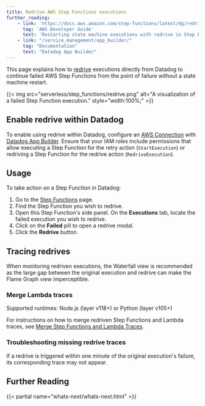 ```yaml
---
title: Redrive AWS Step Functions executions
further_reading:
    - link: 'https://docs.aws.amazon.com/step-functions/latest/dg/redrive-executions.html'
      tag: 'AWS Developer Guide'
      text: 'Restarting state machine executions with redrive in Step Functions'
    - link: "/service_management/app_builder/"
      tag: "Documentation"
      text: "Datadog App Builder"
---
```


This page explains how to [redrive][1] executions directly from Datadog to continue failed AWS Step Functions from the point of failure without a state machine restart.

{{< img src="serverless/step_functions/redrive.png" alt="A visualization of a failed Step Function execution." style="width:100%;" >}}

## Enable redrive within Datadog
To enable using redrive within Datadog, configure an [AWS Connection][3] with [Datadog App Builder][4]. Ensure that your IAM roles include permissions that allow executing a Step Function for the retry action (`StartExecution`) or redriving a Step Function for the redrive action (`RedriveExecution`).

## Usage
To take action on a Step Function in Datadog: 
1. Go to the [Step Functions][2] page. 
2. Find the Step Function you wish to redrive.
3. Open this Step Function's side panel. On the **Executions** tab, locate the failed execution you wish to redrive.
4. Click on the **Failed** pill to open a redrive modal.
5. Click the **Redrive** button.

## Tracing redrives
When monitoring redriven executions, the Waterfall view is recommended as the large gap between the original execution and redrive can make the Flame Graph view imperceptible.

### Merge Lambda traces
Supported runtimes: Node.js (layer v118+) or Python (layer v105+)

For instructions on how to merge redriven Step Functions and Lambda traces, see [Merge Step Functions and Lambda Traces][5]. 

### Troubleshooting missing redrive traces
If a redrive is triggered within one minute of the original execution's failure, its corresponding trace may not appear.

## Further Reading

{{< partial name="whats-next/whats-next.html" >}}

[1]: https://docs.aws.amazon.com/step-functions/latest/dg/redrive-executions.html
[2]: https://app.datadoghq.com/functions?cloud=aws&entity_view=step_functions
[3]: https://docs.aws.amazon.com/dtconsole/latest/userguide/welcome-connections.html
[4]: /service_management/app_builder/
[5]: /serverless/step_functions/merge-step-functions-lambda
